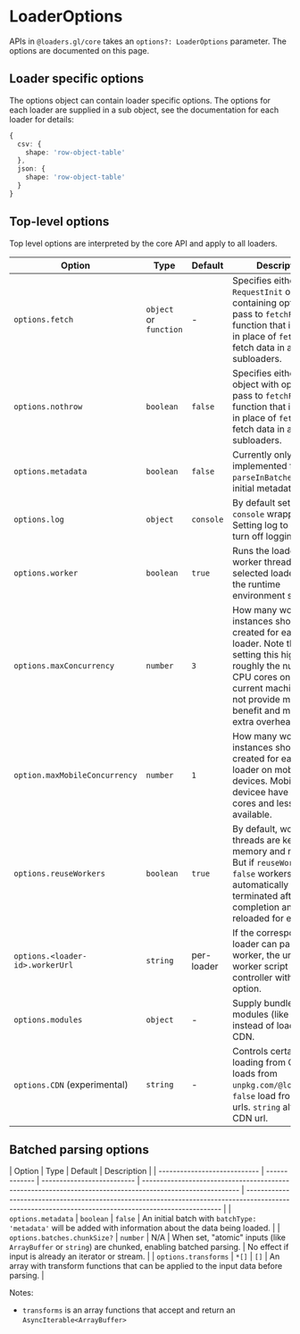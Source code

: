 # LoaderOptions

APIs in `@loaders.gl/core` takes an `options?: LoaderOptions` parameter. The options are documented on this page.

## Loader specific options

The options object can contain loader specific options. The options for each loader are supplied in a sub object, 
see the documentation for each loader for details:

```typescript
{
  csv: {
    shape: 'row-object-table'
  },
  json: {
    shape: 'row-object-table'
  }
}
```

## Top-level options

Top level options are interpreted by the core API and apply to all loaders.

| Option                           | Type               | Default    | Description                                                                                                                                                                                                       |
| -------------------------------- | ------------------ | ---------- | ----------------------------------------------------------------------------------------------------------------------------------------------------------------------------------------------------------------- |
| `options.fetch`                  | `object` or `function` | -  | Specifies either a `RequestInit` object containing options to pass to `fetchFile`, or a function that is called in place of `fetchFile` to fetch data in any subloaders.                                                             |
| `options.nothrow`                | `boolean` | `false`       | Specifies either an object with options to pass to `fetchFile`, or a function that is called in place of `fetchFile` to fetch data in any subloaders.                                                             |
| `options.metadata`               | `boolean`            | `false`    | Currently only implemented for `parseInBatches`, adds initial metadata batch                                                                                                                                      |
| `options.log`                    | `object`             | `console`  | By default set to a `console` wrapper. Setting log to `null` will turn off logging.                                                                                                                               |
| `options.worker`                 | `boolean`            | `true`     | Runs the loader on a worker thread, if the selected loader and the runtime environment support it.                                                                                          |
| `options.maxConcurrency`         | `number`             | `3`        | How many worker instances should be created for each loader. Note that setting this higher than roughly the number CPU cores on your current machine will not provide much benefit and may create extra overhead. |
| `option.maxMobileConcurrency`    | `number`             | `1`        | How many worker instances should be created for each loader on mobile devices. Mobile devicee have fewer cores and less memory available.                                                                         |
| `options.reuseWorkers`           | `boolean`            | `true`     | By default, worker threads are kept in memory and reused. But if `reuseWorkers` is `false` workers will be automatically terminated after job completion and reloaded for each job.                               |
| `options.<loader-id>.workerUrl`  | `string`             | per-loader | If the corresponding loader can parse on a worker, the url to the worker script can be controller with this option.                                                                                               |
| `options.modules`                | `object`             | -          | Supply bundled modules (like draco3d) instead of loading from CDN.                                                                                                                                                |
| `options.CDN` (experimental)     | `string`             | -          | Controls certain script loading from CDN. `true` loads from `unpkg.com/@loaders.gl`. `false` load from local urls. `string` alternate CDN url.                                                                    |

## Batched parsing options

| Option                       | Type          | Default                    | Description                                                                                               |
| ---------------------------- | ------------- | -------------------------- | --------------------------------------------------------------------------------------------------------- | ----------------------------------------------------------------------------------------------------------------------------------------------------- |
| `options.metadata`           | `boolean`     | `false`                    | An initial batch with `batchType: 'metadata'` will be added with information about the data being loaded. |
| `options.batches.chunkSize?` | `number`      | N/A                        | When set, "atomic" inputs (like `ArrayBuffer` or `string`) are chunked, enabling batched parsing.         | No effect if input is already an iterator or stream.                                                                                                  |
| `options.transforms`         | `*[]` | `[]`                       | An array with transform functions that can be applied to the input data before parsing.                            |

Notes:
- `transforms` is an array functions that accept and return an `AsyncIterable<ArrayBuffer>`

